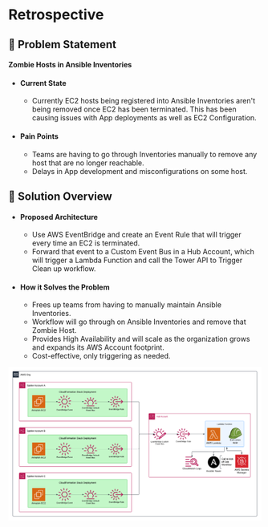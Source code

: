 # Retrospective
## :thinking: Problem Statement
#### Zombie Hosts in Ansible Inventories
- #### Current State
    - Currently EC2 hosts being registered into Ansible Inventories
        aren't being removed once EC2 has been terminated. This has 
        been causing issues with App deployments as well as EC2 
        Configuration.

- #### Pain Points
    - Teams are having to go through Inventories manually to remove
        any host that are no longer reachable. 
    - Delays in App development
        and misconfigurations on some host.

## :mag_right: Solution Overview
- #### Proposed Architecture
    - Use AWS EventBridge and create an Event Rule that
        will trigger every time an EC2 is terminated.
    - Forward that event to a Custom Event Bus in a Hub Account,
        which will trigger a Lambda Function and call the Tower API
        to Trigger Clean up workflow.
- #### How it Solves the Problem
    - Frees up teams from having to manually maintain Ansible Inventories.
    - Workflow will go through on Ansible Inventories and remove 
        that Zombie Host.
    - Provides High Availability and will scale as the 
        organization grows and expands its AWS Account footprint.
    - Cost-effective, only triggering as needed.


![alt text](assets/TowerJob.png "Logo Title Text 1")
